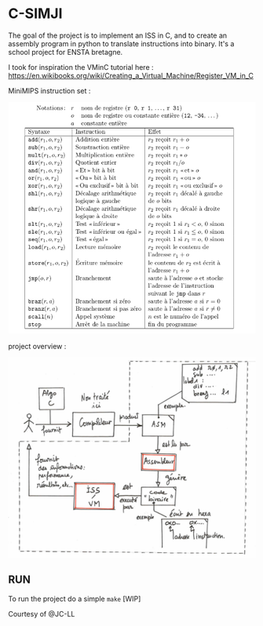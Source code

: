 # C-SIMJI

The goal of the project is to implement an ISS in C, and to create an assembly program in python to translate instructions into binary. It's a school project for ENSTA bretagne.

I took for inspiration the VMinC tutorial here : https://en.wikibooks.org/wiki/Creating_a_Virtual_Machine/Register_VM_in_C

MiniMIPS instruction set : 

![jeu_d-instructions](README.assets/jeu_d-instructions.png)

project overview : 

![flot_du_projet](README.assets/flot_du_projet.png)

## RUN 

To run the project do a simple ```make``` [WIP] 

Courtesy of @JC-LL 